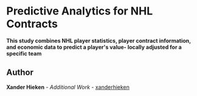 # Predictive Analytics for NHL Contracts

**This study combines NHL player statistics, player contract information, and economic data to predict a player's value- locally adjusted for a specific team**

## Author

**Xander Hieken** - *Additional Work* - [xanderhieken](https://github.com/xanderhieken)
